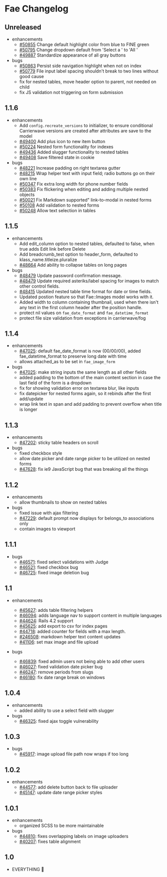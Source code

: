 # Fae Changelog

## Unreleased

- enhancements
    + [#50855](https://issues.afinedevelopment.com/issues/50855) Change default highlight color from blue to FINE green
    + [#50795](https://issues.afinedevelopment.com/issues/50795) Change dropdown default from 'Select a <singular>' to 'All <plural>'
    + [#49887](https://issues.afinedevelopment.com/issues/49887) Standardize appearance of all gray buttons
- bugs
    + [#50863](https://issues.afinedevelopment.com/issues/50863) Persist side navigation highlight when not on index
    + [#50779](https://issues.afinedevelopment.com/issues/50779) File input label spacing shouldn't break to two lines without good cause
    + fix for nested tables, move header option to parent, not needed on child
    + fix JS validation not triggering on form submission

## 1.1.6

- enhancements
    + Add `config.recreate_versions` to initializer, to ensure conditional Carrierwave versions are created after attributes are save to the model
    + [#49400](https://issues.afinedevelopment.com/issues/49400) Add plus icon to new item button
    + [#50224](https://issues.afinedevelopment.com/issues/50224) Nested form functionality for indexes
    + [#49436](https://issues.afinedevelopment.com/issues/49436) Added slugger functionality to nested tables
    + [#49408](https://issues.afinedevelopment.com/issues/49408) Save filtered state in cookie
- bugs
    + [#48221](https://issues.afinedevelopment.com/issues/48221) Increase padding on right textarea gutter
    + [#48215](https://issues.afinedevelopment.com/issues/48215) Wrap helper text with input field; radio buttons go on their own line
    + [#50347](https://issues.afinedevelopment.com/issues/50347) Fix extra long width for phone number fields
    + [#50383](https://issues.afinedevelopment.com/issues/50383) Fix flickering when editing and adding multiple nested objects
    + [#50021](https://issues.afinedevelopment.com/issues/50021) Fix Markdown supported" link-to-modal in nested forms
    + [#50108](https://issues.afinedevelopment.com/issues/50108) Add validation to nested forms
    + [#50248](https://issues.afinedevelopment.com/issues/50248) Allow text selection in tables

## 1.1.5

- enhancements
    + Add edit_column option to nested tables, defaulted to false, when true adds Edit link before Delete
    + Add breadcrumb_test option to header_form, defaulted to klass_name.titleize.pluralize
    + [#48664](https://issues.afinedevelopment.com/issues/48664) Add ability to collapse tables on long pages
- bugs
    + [#48479](https://issues.afinedevelopment.com/issues/48479) Update password confirmation message.
    + [#48479](https://issues.afinedevelopment.com/issues/48479) Update required asteriks/label spacing for images to match other control fields.
    + [#48415](https://issues.afinedevelopment.com/issues/48415) Updated nested table time format for date or time fields.
    + Updated postion feature so that Fae::Images model works with it.
    + Added width to column containing thumbnail, used when there isn't any text in the first column header after the position handle.
    + protect nil values on `fae_date_format` and `fae_datetime_format`
    + protect file size validation from exceptions in carrierwave/fog

## 1.1.4

- enhancements
    + [#47025](https://issues.afinedevelopment.com/issues/47025): default fae_date_format is now (00/00/00), added fae_datetime_format to preserve long date with time
    + allows attached_as to be set in `fae_image_form`
- bugs
    + [#47025](https://issues.afinedevelopment.com/issues/47025): make string inputs the same length as all other fields
    + added padding to the bottom of the main content section in case the last field of the form is a dropdown
    + fix for showing validation error on textarea blur, like inputs
    + fix datepicker for nested forms again, so it rebinds after the first add/update
    + wrap link text in span and add padding to prevent overflow when title is longer

## 1.1.3

- enhancements
    + [#47202](https://issues.afinedevelopment.com/issues/47202): sticky table headers on scroll
- bugs
    + fixed checkbox style
    + allow date picker and date range picker to be utilized on nested forms
    + [#47628](https://issues.afinedevelopment.com/issues/47628): fix ie9 JavaScript bug that was breaking all the things

## 1.1.2

- enhancements
    + allow thumbnails to show on nested tables
- bugs
    + fixed issue with ajax filtering
    + [#47229](https://issues.afinedevelopment.com/issues/47229): default prompt now displays for belongs_to associations only
    + contain images to viewport

## 1.1.1

- bugs
    + [#46571](https://issues.afinedevelopment.com/issues/46571): fixed select validations with Judge
    + [#46521](https://issues.afinedevelopment.com/issues/46521): fixed checkbox bug
    + [#46725](https://issues.afinedevelopment.com/issues/46725): fixed image deletion bug

## 1.1

- enhancements
    + [#45627](https://issues.afinedevelopment.com/issues/45627): adds table filtering helpers
    + [#46094](https://issues.afinedevelopment.com/issues/46094): adds language nav to support content in multiple languages
    + [#44624](https://issues.afinedevelopment.com/issues/45625): Rails 4.2 support
    + [#45625](https://issues.afinedevelopment.com/issues/45625): add export to csv for index pages
    + [#44718](https://issues.afinedevelopment.com/issues/44718): added counter for fields with a max length.
    + [#246508](https://issues.afinedevelopment.com/issues/246508): markdown helper text content updates
    + [#41106](https://issues.afinedevelopment.com/issues/41106): set max image and file upload

- bugs
    + [#46839](https://issues.afinedevelopment.com/issues/46839]): fixed admin users not being able to add other users
    + [#46027](https://issues.afinedevelopment.com/issues/46027]): fixed validation date picker bug
    + [#46247](https://issues.afinedevelopment.com/issues/46247): remove periods from slugs
    + [#46180](https://issues.afinedevelopment.com/issues/46180): fix date range break on windows

## 1.0.4

- enhancements
    + added ability to use a select field with slugger
- bugs
    + [#46325](https://issues.afinedevelopment.com/issues/46325): fixed ajax toggle vulnerability

## 1.0.3

- bugs
    + [#45917](https://issues.afinedevelopment.com/issues/45917): image upload file path now wraps if too long

## 1.0.2

- enhancements
    + [#44577](https://issues.afinedevelopment.com/issues/44577): add delete button back to file uploader
    + [#45147](https://issues.afinedevelopment.com/issues/45147): update date range picker styles

## 1.0.1

- enhancements
    + organized SCSS to be more maintainable
- bugs
    + [#44810](https://issues.afinedevelopment.com/issues/44810): fixes overlapping labels on image uploaders
    + [#40207](https://issues.afinedevelopment.com/issues/40207): fixes table alignment

## 1.0

- EVERYTHING :tada:
